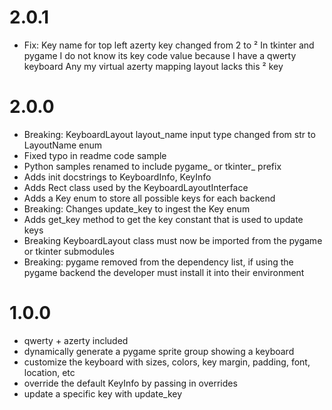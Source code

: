 # 2.0.1
- Fix: Key name for top left azerty key changed from 2 to ²
  In tkinter and pygame I do not know its key code value because I have a qwerty keyboard
  Any my virtual azerty mapping layout lacks this ² key

# 2.0.0
- Breaking: KeyboardLayout layout_name input type changed from str to LayoutName enum
- Fixed typo in readme code sample
- Python samples renamed to include pygame_ or tkinter_ prefix
- Adds init docstrings to KeyboardInfo, KeyInfo
- Adds Rect class used by the KeyboardLayoutInterface
- Adds a Key enum to store all possible keys for each backend
- Breaking: Changes update_key to ingest the Key enum
- Adds get_key method to get the key constant that is used to update keys
- Breaking KeyboardLayout class must now be imported from the pygame or tkinter submodules
- Breaking: pygame removed from the dependency list, if using the pygame backend
  the developer must install it into their environment

# 1.0.0
- qwerty + azerty included
- dynamically generate a pygame sprite group showing a keyboard
- customize the keyboard with sizes, colors, key margin, padding, font, location, etc
- override the default KeyInfo by passing in overrides
- update a specific key with update_key
